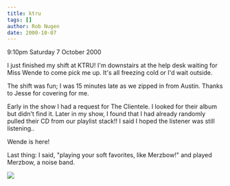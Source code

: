 ```yaml
---
title: ktru
tags: []
author: Rob Nugen
date: 2000-10-07
---
```


<p class=date>9:10pm Saturday 7 October 2000</p>

<p>I just finished my shift at KTRU!  I'm downstairs
at the help desk waiting for Miss Wende to come pick
me up.  It's all freezing cold or I'd wait outside.

<p>The shift was fun; I was 15 minutes late as we
zipped in from Austin.  Thanks to Jesse for covering
for me. 

<p>Early in the show I had a request for The
Clientele.  I looked for their album but didn't find
it.  Later in my show, I found that I had already
randomly pulled their CD from our playlist stack!!  I
said I hoped the listener was still listening..

<p>Wende is here!

<p>Last thing:  I said, "playing your soft favorites,
like Merzbow!" and played Merzbow, a noise band.

<p><img src="/images/rob/wL-ROB.gif">
